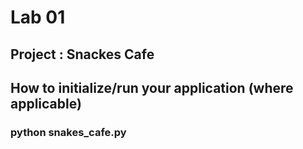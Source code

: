 # Lab 01
 
 ## Project : Snackes  Cafe

 ## How to initialize/run your application (where applicable)

  ### python snakes_cafe.py